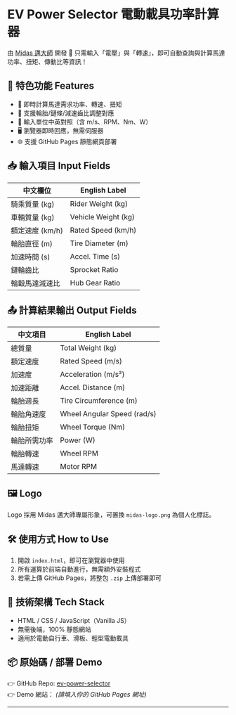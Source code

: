 # EV Power Selector 電動載具功率計算器
由 [Midas 邁大師](https://github.com/chenmidas) 開發 🚀
只需輸入「電壓」與「轉速」，即可自動查詢與計算馬達功率、扭矩、傳動比等資訊！
## 🌟 特色功能 Features
- 🧮 即時計算馬達需求功率、轉速、扭矩
- 🔁 支援輪胎/鏈條/減速齒比調整對應
- 📐 輸入單位中英對照（含 m/s、RPM、Nm、W）
- 🖥️ 瀏覽器即時回應，無需伺服器
- 🌐 支援 GitHub Pages 靜態網頁部署
## 📥 輸入項目 Input Fields
| 中文欄位                 | English Label            |
|--------------------------|--------------------------|
| 騎乘質量 (kg)            | Rider Weight (kg)        |
| 車輛質量 (kg)            | Vehicle Weight (kg)      |
| 額定速度 (km/h)          | Rated Speed (km/h)       |
| 輪胎直徑 (m)             | Tire Diameter (m)        |
| 加速時間 (s)             | Accel. Time (s)          |
| 鏈輪齒比                 | Sprocket Ratio           |
| 輪轂馬達減速比           | Hub Gear Ratio           |
## 📤 計算結果輸出 Output Fields

| 中文項目                       | English Label              |
|-------------------------------|----------------------------|
| 總質量                         | Total Weight (kg)          |
| 額定速度                       | Rated Speed (m/s)          |
| 加速度                         | Acceleration (m/s²)        |
| 加速距離                       | Accel. Distance (m)        |
| 輪胎週長                       | Tire Circumference (m)     |
| 輪胎角速度                     | Wheel Angular Speed (rad/s)|
| 輪胎扭矩                       | Wheel Torque (Nm)          |
| 輪胎所需功率                   | Power (W)                  |
| 輪胎轉速                       | Wheel RPM                  |
| 馬達轉速                       | Motor RPM                  |

## 🖼️ Logo
Logo 採用 Midas 邁大師專屬形象，可置換 `midas-logo.png` 為個人化標誌。

## 🛠️ 使用方式 How to Use
1. 開啟 `index.html`，即可在瀏覽器中使用
2. 所有運算於前端自動進行，無需額外安裝程式
3. 若需上傳 GitHub Pages，將整包 `.zip` 上傳部署即可

## 📄 技術架構 Tech Stack
- HTML / CSS / JavaScript（Vanilla JS）
- 無需後端，100% 靜態網站
- 適用於電動自行車、滑板、輕型電動載具

## 📦 原始碼 / 部署 Demo

👉 GitHub Repo: [ev-power-selector](https://github.com/chenmidas/ev-power-selector)  
👉 Demo 網站： *(請填入你的 GitHub Pages 網址)*

---
